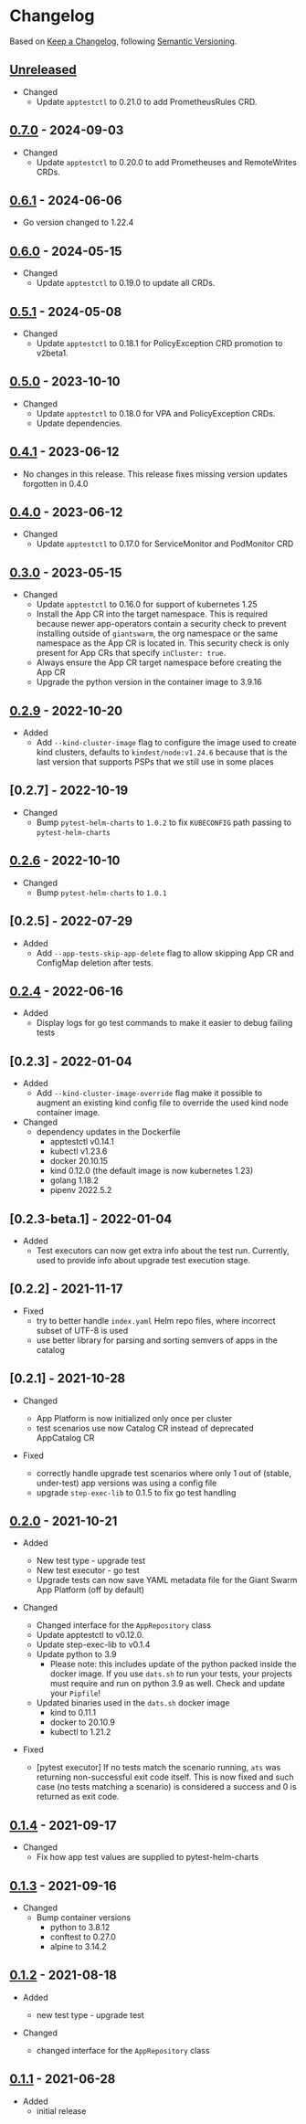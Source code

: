 # Changelog

Based on [Keep a Changelog](https://keepachangelog.com/en/1.0.0/),
following [Semantic Versioning](https://semver.org/spec/v2.0.0.html).

## [Unreleased]

- Changed
  - Update `apptestctl` to 0.21.0 to add PrometheusRules CRD.

## [0.7.0] - 2024-09-03

- Changed
  - Update `apptestctl` to 0.20.0 to add Prometheuses and RemoteWrites CRDs.

## [0.6.1] - 2024-06-06

- Go version changed to 1.22.4

## [0.6.0] - 2024-05-15

- Changed
  - Update `apptestctl` to 0.19.0 to update all CRDs.

## [0.5.1] - 2024-05-08

- Changed
  - Update `apptestctl` to 0.18.1 for PolicyException CRD promotion to v2beta1.

## [0.5.0] - 2023-10-10

- Changed
  - Update `apptestctl` to 0.18.0 for VPA and PolicyException CRDs.
  - Update dependencies.

## [0.4.1] - 2023-06-12

- No changes in this release. This release fixes missing version updates forgotten in 0.4.0

## [0.4.0] - 2023-06-12

- Changed
  - Update `apptestctl` to 0.17.0 for ServiceMonitor and PodMonitor CRD

## [0.3.0] - 2023-05-15

- Changed
  - Update `apptestctl` to 0.16.0 for support of kubernetes 1.25
  - Install the App CR into the target namespace. This is required because newer app-operators
    contain a security check to prevent installing outside of `giantswarm`, the org namespace
    or the same namespace as the App CR is located in. This security check is only present for
    App CRs that specify `inCluster: true`.
  - Always ensure the App CR target namespace before creating the App CR
  - Upgrade the python version in the container image to 3.9.16

## [0.2.9] - 2022-10-20

- Added
  - Add `--kind-cluster-image` flag to configure the image used to create kind clusters, defaults
  to `kindest/node:v1.24.6` because that is the last version that supports PSPs that we still use in some places

## [0.2.7] - 2022-10-19

- Changed
  - Bump `pytest-helm-charts` to `1.0.2` to fix `KUBECONFIG` path passing to `pytest-helm-charts`

## [0.2.6] - 2022-10-10

- Changed
  - Bump `pytest-helm-charts` to `1.0.1`

## [0.2.5] - 2022-07-29

- Added
  - Add `--app-tests-skip-app-delete` flag to allow skipping App CR and ConfigMap deletion after tests.

## [0.2.4] - 2022-06-16

- Added
  - Display logs for go test commands to make it easier to debug failing tests

## [0.2.3] - 2022-01-04

- Added
  - Add `--kind-cluster-image-override` flag make it possible to augment an existing kind config
    file to override the used kind node container image.
- Changed
  - dependency updates in the Dockerfile
    - apptestctl v0.14.1
    - kubectl v1.23.6
    - docker 20.10.15
    - kind 0.12.0 (the default image is now kubernetes 1.23)
    - golang 1.18.2
    - pipenv 2022.5.2

## [0.2.3-beta.1] - 2022-01-04

- Added
  - Test executors can now get extra info about the test run. Currently, used to provide info about
    upgrade test execution stage.

## [0.2.2] - 2021-11-17

- Fixed
  - try to better handle `index.yaml` Helm repo files, where incorrect subset of UTF-8 is used
  - use better library for parsing and sorting semvers of apps in the catalog

## [0.2.1] - 2021-10-28

- Changed
  - App Platform is now initialized only once per cluster
  - test scenarios use now Catalog CR instead of deprecated AppCatalog CR

- Fixed
  - correctly handle upgrade test scenarios where only 1 out of (stable, under-test) app versions was
    using a config file
  - upgrade `step-exec-lib` to 0.1.5 to fix go test handling

## [0.2.0] - 2021-10-21

- Added
  - New test type - upgrade test
  - New test executor - go test
  - Upgrade tests can now save YAML metadata file for the Giant Swarm App Platform (off by default)

- Changed
  - Changed interface for the `AppRepository` class
  - Update apptestctl to v0.12.0.
  - Update step-exec-lib to v0.1.4
  - Update python to 3.9
    - Please note: this includes update of the python packed inside the docker image. If you use
      `dats.sh` to run your tests, your projects must require and run on python 3.9 as well.
      Check and update your `Pipfile`!
  - Updated binaries used in the `dats.sh` docker image
    - kind to 0.11.1
    - docker to 20.10.9
    - kubectl to 1.21.2

- Fixed
  - [pytest executor] If no tests match the scenario running, `ats` was returning non-successful
    exit code itself. This is now fixed and such case (no tests matching a scenario) is considered
    a success and 0 is returned as exit code.

## [0.1.4] - 2021-09-17

- Changed
  - Fix how app test values are supplied to pytest-helm-charts

## [0.1.3] - 2021-09-16

- Changed
  - Bump container versions
    - python to 3.8.12
    - conftest to 0.27.0
    - alpine to 3.14.2

## [0.1.2] - 2021-08-18

- Added
  - new test type - upgrade test

- Changed
  - changed interface for the `AppRepository` class

## [0.1.1] - 2021-06-28

- Added
  - initial release

[Unreleased]: https://github.com/giantswarm/app-test-suite/compare/v0.7.0...HEAD
[0.7.0]: https://github.com/giantswarm/app-test-suite/compare/v0.6.1...v0.7.0
[0.6.1]: https://github.com/giantswarm/app-test-suite/compare/v0.6.0...v0.6.1
[0.6.0]: https://github.com/giantswarm/app-test-suite/compare/v0.5.1...v0.6.0
[0.5.1]: https://github.com/giantswarm/app-test-suite/compare/v0.5.0...v0.5.1
[0.5.0]: https://github.com/giantswarm/app-test-suite/compare/v0.4.1...v0.5.0
[0.4.1]: https://github.com/giantswarm/app-test-suite/compare/v0.4.0...v0.4.1
[0.4.0]: https://github.com/giantswarm/app-test-suite/compare/v0.3.0...v0.4.0
[0.3.0]: https://github.com/giantswarm/app-test-suite/compare/v0.2.9...v0.3.0
[0.2.9]: https://github.com/giantswarm/app-test-suite/compare/v0.2.6...v0.2.9
[0.2.6]: https://github.com/giantswarm/app-test-suite/compare/v0.2.4...v0.2.6
[0.2.4]: https://github.com/giantswarm/app-test-suite/compare/v0.2.0...v0.2.4
[0.2.0]: https://github.com/giantswarm/app-test-suite/compare/v0.1.4...v0.2.0
[0.1.4]: https://github.com/giantswarm/app-test-suite/compare/v0.1.3...v0.1.4
[0.1.3]: https://github.com/giantswarm/app-test-suite/compare/v0.1.2...v0.1.3
[0.1.2]: https://github.com/giantswarm/app-test-suite/compare/v0.1.1...v0.1.2
[0.1.1]: https://github.com/giantswarm/app-test-suite/releases/tag/v0.1.1
